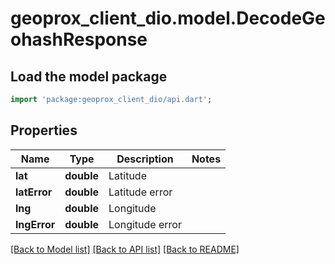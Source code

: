 # geoprox_client_dio.model.DecodeGeohashResponse

## Load the model package
```dart
import 'package:geoprox_client_dio/api.dart';
```

## Properties
Name | Type | Description | Notes
------------ | ------------- | ------------- | -------------
**lat** | **double** | Latitude | 
**latError** | **double** | Latitude error | 
**lng** | **double** | Longitude | 
**lngError** | **double** | Longitude error | 

[[Back to Model list]](../README.md#documentation-for-models) [[Back to API list]](../README.md#documentation-for-api-endpoints) [[Back to README]](../README.md)


